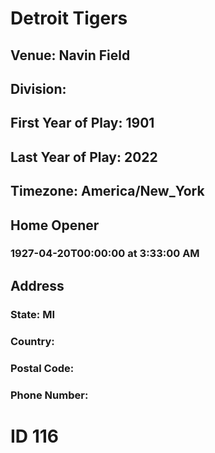 # Detroit Tigers
## Venue: Navin Field
## Division: 
## First Year of Play: 1901
## Last Year of Play: 2022
## Timezone: America/New_York
## Home Opener
### 1927-04-20T00:00:00 at 3:33:00 AM
## Address
### 
### State: MI
### Country: 
### Postal Code: 
### Phone Number: 
# ID 116